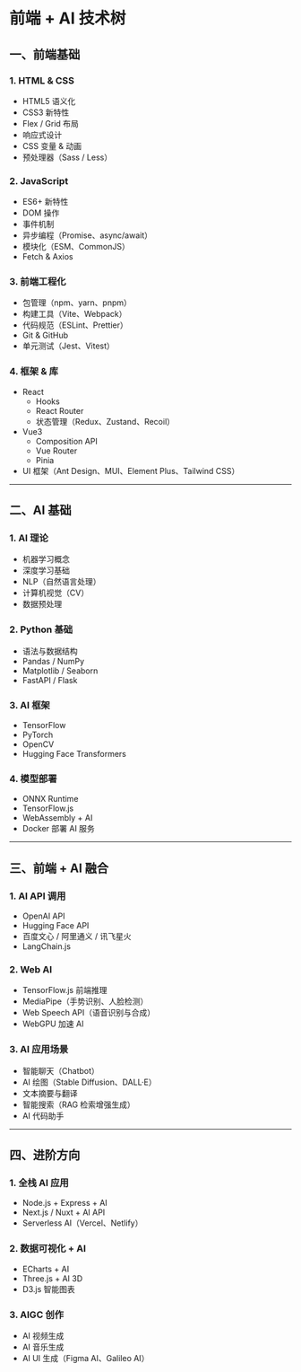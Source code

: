 # 前端 + AI 技术树

## 一、前端基础
### 1. HTML & CSS
- HTML5 语义化
- CSS3 新特性
- Flex / Grid 布局
- 响应式设计
- CSS 变量 & 动画
- 预处理器（Sass / Less）

### 2. JavaScript
- ES6+ 新特性
- DOM 操作
- 事件机制
- 异步编程（Promise、async/await）
- 模块化（ESM、CommonJS）
- Fetch & Axios

### 3. 前端工程化
- 包管理（npm、yarn、pnpm）
- 构建工具（Vite、Webpack）
- 代码规范（ESLint、Prettier）
- Git & GitHub
- 单元测试（Jest、Vitest）

### 4. 框架 & 库
- React
  - Hooks
  - React Router
  - 状态管理（Redux、Zustand、Recoil）
- Vue3
  - Composition API
  - Vue Router
  - Pinia
- UI 框架（Ant Design、MUI、Element Plus、Tailwind CSS）

---

## 二、AI 基础
### 1. AI 理论
- 机器学习概念
- 深度学习基础
- NLP（自然语言处理）
- 计算机视觉（CV）
- 数据预处理

### 2. Python 基础
- 语法与数据结构
- Pandas / NumPy
- Matplotlib / Seaborn
- FastAPI / Flask

### 3. AI 框架
- TensorFlow
- PyTorch
- OpenCV
- Hugging Face Transformers

### 4. 模型部署
- ONNX Runtime
- TensorFlow.js
- WebAssembly + AI
- Docker 部署 AI 服务

---

## 三、前端 + AI 融合
### 1. AI API 调用
- OpenAI API
- Hugging Face API
- 百度文心 / 阿里通义 / 讯飞星火
- LangChain.js

### 2. Web AI
- TensorFlow.js 前端推理
- MediaPipe（手势识别、人脸检测）
- Web Speech API（语音识别与合成）
- WebGPU 加速 AI

### 3. AI 应用场景
- 智能聊天（Chatbot）
- AI 绘图（Stable Diffusion、DALL·E）
- 文本摘要与翻译
- 智能搜索（RAG 检索增强生成）
- AI 代码助手

---

## 四、进阶方向
### 1. 全栈 AI 应用
- Node.js + Express + AI
- Next.js / Nuxt + AI API
- Serverless AI（Vercel、Netlify）

### 2. 数据可视化 + AI
- ECharts + AI
- Three.js + AI 3D
- D3.js 智能图表

### 3. AIGC 创作
- AI 视频生成
- AI 音乐生成
- AI UI 生成（Figma AI、Galileo AI）
